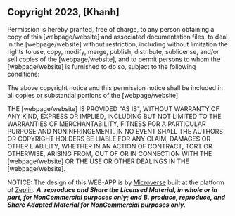 ## Copyright 2023, [Khanh]

Permission is hereby granted, free of charge, to any person obtaining a copy of this [webpage/website] and associated documentation files, to deal in the [webpage/website] without restriction, including without limitation the rights to use, copy, modify, merge, publish, distribute, sublicense, and/or sell copies of the [webpage/website], and to permit persons to whom the [webpage/website] is furnished to do so, subject to the following conditions:

The above copyright notice and this permission notice shall be included in all copies or substantial portions of the [webpage/website].

THE [webpage/website] IS PROVIDED "AS IS", WITHOUT WARRANTY OF ANY KIND, EXPRESS OR IMPLIED, INCLUDING BUT NOT LIMITED TO THE WARRANTIES OF MERCHANTABILITY, FITNESS FOR A PARTICULAR PURPOSE AND NONINFRINGEMENT. IN NO EVENT SHALL THE AUTHORS OR COPYRIGHT HOLDERS BE LIABLE FOR ANY CLAIM, DAMAGES OR OTHER LIABILITY, WHETHER IN AN ACTION OF CONTRACT, TORT OR OTHERWISE, ARISING FROM, OUT OF OR IN CONNECTION WITH THE [webpage/website] OR THE USE OR OTHER DEALINGS IN THE [webpage/website].

NOTICE: The design of this WEB-APP is by [Microverse](https://www.microverse.org/) built at the platform of [Zeplin](https://app.zeplin.io/).
***A. reproduce and Share the Licensed Material, in whole or in part, for NonCommercial purposes only; and***
***B. produce, reproduce, and Share Adapted Material for NonCommercial purposes only.***  
